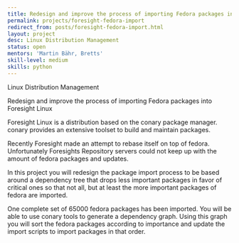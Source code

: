 ```yaml
---
title: Redesign and improve the process of importing Fedora packages into Foresight Linux
permalink: projects/foresight-fedora-import
redirect_from: posts/foresight-fedora-import.html
layout: project
desc: Linux Distribution Management
status: open
mentors: 'Martin Bähr, Bretts'
skill-level: medium
skills: python
---
```

Linux Distribution Management


Redesign and improve the process of importing Fedora packages into Foresight Linux


Foresight Linux is a distribution based on the conary package manager.
conary provides an extensive toolset to build and maintain packages.

Recently Foresight made an attempt to rebase itself on top of fedora.
Unfortunately Foresights Repository servers could not keep up with the amount
of fedora packages and updates.

In this project you will redesign the package import process to be based around
a dependency tree that drops less important packages in favor of critical ones
so that not all, but at least the more important packages of fedora are
imported.

One complete set of 65000 fedora packages has been imported. You will be able
to use conary tools to generate a dependency graph. Using this graph you will
sort the fedora packages according to importance and update the import scripts
to import packages in that order.

